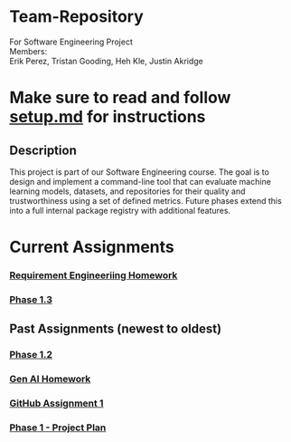 # Team-Repository
For Software Engineering Project  
Members:  
Erik Perez, Tristan Gooding, Heh Kle, Justin Akridge  

# Make sure to read and follow [setup.md](https://github.com/TristanG115/Team-s-Repository/blob/main/SETUP.md) for instructions

## Description
This project is part of our Software Engineering course. The goal is to design and implement a command-line tool that can evaluate machine learning models, datasets, and repositories for their quality and trustworthiness using a set of defined metrics. Future phases extend this into a full internal package registry with additional features.

# Current Assignments

### [Requirement Engineeriing Homework](https://docs.google.com/document/d/1w-MNYgTO5lyI3V-Dj7k9GWXbzWvDAIBHkSlZ0XOMja8/edit?usp=sharing)
### [Phase 1.3](https://docs.google.com/document/d/11icraXRp68FXZBSqc29STvmYOKIHNEUMmamF5g42e7k/edit?usp=sharing)

## Past Assignments (newest to oldest)

### [Phase 1.2](https://docs.google.com/document/d/1e3Y-2kzAczyPW7ora8Sl-w-bzT-9iBA8P2vGitFHC80/edit?usp=sharing)
### [Gen AI Homework](https://docs.google.com/document/d/10llvsMJifntunvLlIqKC42hD93FFvTrudeqADbWXMSQ/edit?usp=sharing)
### [GitHub Assignment 1](https://docs.google.com/document/d/1APFR31xA1vc9BR3E7o73_MgprmHrTbsZ/edit?usp=sharing&ouid=107171434221301675762&rtpof=true&sd=true)
### [Phase 1 - Project Plan](https://purdue0-my.sharepoint.com/:w:/g/personal/perez488_purdue_edu/Ebsa-0pXGcZDk5n-34O5ugkBdabuFIUNnhuZs0AmuBF9hw?e=YylFHQ)
